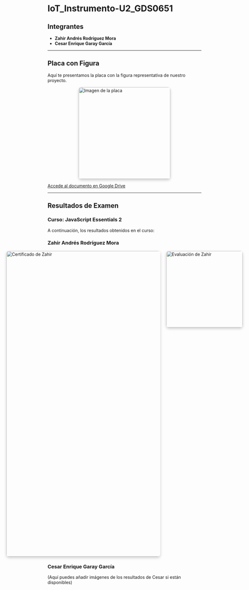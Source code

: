 # IoT_Instrumento-U2_GDS0651

## Integrantes

- **Zahir Andrés Rodríguez Mora**
- **Cesar Enrique Garay García**

---

## Placa con Figura

Aquí te presentamos la placa con la figura representativa de nuestro proyecto.

<div style="display: flex; align-items: center; justify-content: center;">
  <img src="https://github.com/user-attachments/assets/7299dd9a-682f-4a8e-b4e3-6e323ccb0ff1" width="300" alt="Imagen de la placa" style="border-radius: 8px; box-shadow: 0px 4px 10px rgba(0,0,0,0.2);">
</div>


[Accede al documento en Google Drive](https://drive.google.com/file/d/144AFq4a8_vJynEqSp1oYMmMjP3E8tKiX/view?usp=drive_link)
 

---

## Resultados de Examen

### Curso: **JavaScript Essentials 2**

A continuación, los resultados obtenidos en el curso:

### Zahir Andrés Rodríguez Mora

<div style="display: flex; justify-content: center; gap: 20px;">
  <img src="https://github.com/user-attachments/assets/83f5594e-5c31-4b7b-9bab-a96ec4bc793b/" width="1000" alt="Certificado de Zahir" style="border-radius: 8px; box-shadow: 0px 4px 10px rgba(0,0,0,0.2);">
  <img src="https://github.com/user-attachments/assets/4ba04318-f093-4aa1-860c-eb83520169a0/" width="250" alt="Evaluación de Zahir" style="border-radius: 8px; box-shadow: 0px 4px 10px rgba(0,0,0,0.2);">
</div>

### Cesar Enrique Garay García

(Aquí puedes añadir imágenes de los resultados de Cesar si están disponibles)



